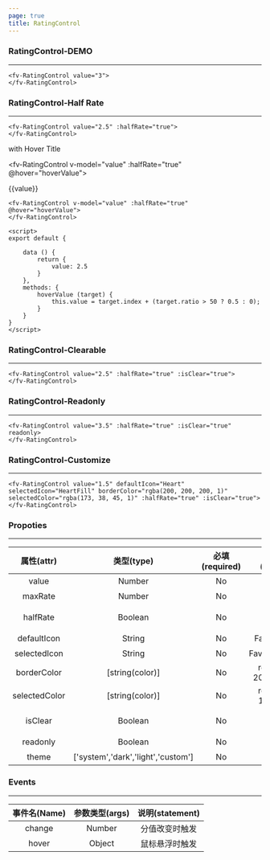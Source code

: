 ```yaml
---
page: true
title: RatingControl
---
```


### RatingControl-DEMO
---

<script>
export default {

    data () {
        return {
            value: 2.5
        }
    },
    methods: {
        hoverValue (target) {
            this.value = target.index + (target.ratio > 50 ? 0.5 : 0);
        }
    }
}
</script>

<fv-RatingControl value="3">
</fv-RatingControl>

```vue
<fv-RatingControl value="3">
</fv-RatingControl>
```

### RatingControl-Half Rate
--- 

<fv-RatingControl value="2.5" :halfRate="true">
</fv-RatingControl>

```vue
<fv-RatingControl value="2.5" :halfRate="true">
</fv-RatingControl>
```

with Hover Title

<fv-RatingControl v-model="value" :halfRate="true" @hover="hoverValue">
</fv-RatingControl>

<p>{{value}}</p>

```vue
<fv-RatingControl v-model="value" :halfRate="true" @hover="hoverValue">
</fv-RatingControl>

<script>
export default {

    data () {
        return {
            value: 2.5
        }
    },
    methods: {
        hoverValue (target) {
            this.value = target.index + (target.ratio > 50 ? 0.5 : 0);
        }
    }
}
</script>
```

### RatingControl-Clearable
--- 

<fv-RatingControl value="2.5" :halfRate="true" :isClear="true">
</fv-RatingControl>

```vue
<fv-RatingControl value="2.5" :halfRate="true" :isClear="true">
</fv-RatingControl>
```

### RatingControl-Readonly
--- 

<fv-RatingControl value="3.5" :halfRate="true" :isClear="true" readonly>
</fv-RatingControl>

```vue
<fv-RatingControl value="3.5" :halfRate="true" :isClear="true" readonly>
</fv-RatingControl>
```

### RatingControl-Customize
--- 

<fv-RatingControl value="1.5" defaultIcon="Heart" selectedIcon="HeartFill" borderColor="rgba(200, 200, 200, 1)" selectedColor="rgba(173, 38, 45, 1)" :halfRate="true" :isClear="true">
</fv-RatingControl>

```vue
<fv-RatingControl value="1.5" defaultIcon="Heart" selectedIcon="HeartFill" borderColor="rgba(200, 200, 200, 1)" selectedColor="rgba(173, 38, 45, 1)" :halfRate="true" :isClear="true">
</fv-RatingControl>
```

### Propoties
---
|  属性(attr)   |             类型(type)             | 必填(required) |    默认值(default)     | 说明(statement) |
|:-------------:|:----------------------------------:|:--------------:|:----------------------:|:---------------:|
|     value     |               Number               |       No       |           0            |      分值       |
|    maxRate    |               Number               |       No       |           5            |     最大值      |
|   halfRate    |              Boolean               |       No       |         false          |  是否允许半分   |
|  defaultIcon  |               String               |       No       |      FavoriteStar      |    默认图标     |
| selectedIcon  |               String               |       No       |    FavoriteStarFill    |    选中图标     |
|  borderColor  |          [string(color)]           |       No       | rgba(200, 200, 200, 1) |    边框颜色     |
| selectedColor |          [string(color)]           |       No       |  rgba(255, 149, 0, 1)  |    选中颜色     |
|    isClear    |              Boolean               |       No       |         false          |  是否允许清除   |
|   readonly    |              Boolean               |       No       |         false          |      只读       |
|     theme     | ['system','dark','light','custom'] |       No       |        'system'        |     主题色      |



### Events
---
| 事件名(Name) | 参数类型(args) | 说明(statement) |
|:------------:|:--------------:|:---------------:|
|    change    |     Number     | 分值改变时触发  |
|    hover     |     Object     | 鼠标悬浮时触发  |
  
